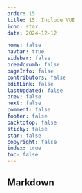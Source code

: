 ```yaml
---
order: 15
title: 15. Include VUE
icon: star
date: 2024-12-12

home: false
navbar: true
sidebar: false
breadcrumb: false
pageInfo: false
contributors: false
editLink: false
lastUpdated: false
prev: false
next: false
comment: false
footer: false
backtotop: false
sticky: false
star: false
copyright: false
index: true
toc: false
---
```


## Markdown

<script setup>
import MyComponent from "@source/demo/001/015.vue";
</script>

<MyComponent />
